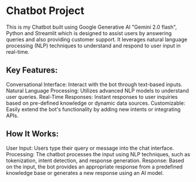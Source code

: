 # Chatbot Project
This is my Chatbot built using Google Generative AI "Gemini 2.0 flash", Python and Streamlit which is designed to assist users by answering queries and also providing customer support.
It leverages natural language processing (NLP) techniques to understand and respond to user input in real-time.

## Key Features:
Conversational Interface: Interact with the bot through text-based inputs.
Natural Language Processing: Utilizes advanced NLP models to understand user queries.
Real-Time Responses: Instant responses to user inquiries based on pre-defined knowledge or dynamic data sources.
Customizable: Easily extend the bot's functionality by adding new intents or integrating APIs.

## How It Works:
User Input: Users type their query or message into the chat interface.
Processing: The chatbot processes the input using NLP techniques, such as tokenization, intent detection, and response generation.
Response: Based on the input, the bot provides an appropriate response from a predefined knowledge base or generates a new response using an AI model.
